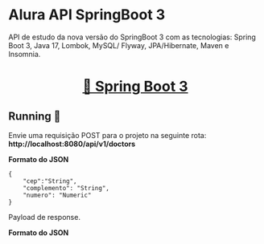 <div>
    <h1 text-align : justify><strong>Alura API SpringBoot 3</strong></h1>
    <p text-align = justify>API de estudo da nova versão do SpringBoot 3 com as tecnologias: Spring Boot 3, Java 17, Lombok, MySQL/ Flyway, JPA/Hibernate, Maven e Insomnia.</p>
    <div style='text-align:center'>
        <h1 text-align : center>
            <a href="https://kafka.apache.org/">🔗 Spring Boot 3</a>
        </h1>
    </div>

<h2 text-align : justify> 
	Running 🚀
</h2>
<p text-align = justify>Envie uma requisição POST para o projeto na seguinte rota: <strong> http://localhost:8080/api/v1/doctors </strong></p>

<p><strong>Formato do JSON</strong></p>

	{
		"cep":"String", 
		"complemento": "String",
		"numero": "Numeric"
	}

<p text-align = justify>Payload de response. </p>


<p><strong>Formato do JSON</strong></p>
</div>